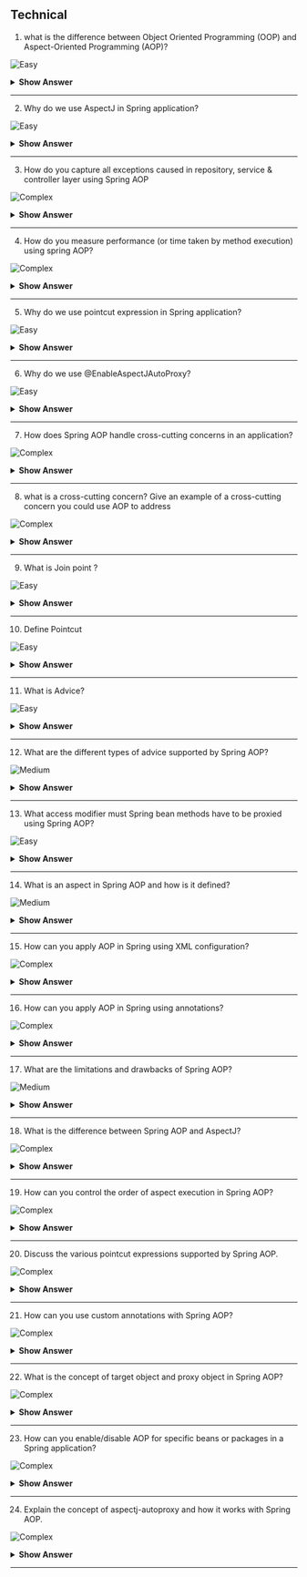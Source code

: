 ## Technical

1. what is the difference between Object Oriented Programming (OOP) and Aspect-Oriented Programming (AOP)?

![Easy](https://github.com/revaturelabs/interviewquestions/blob/dev/ComplexityTags/simple%20(2).svg)

<details> <summary> <b> Show Answer </b> </summary>

<blockquote> 
    
- Object Oriented Programming (OOP) and Aspect-Oriented Programming (AOP) are not mutually exclusive.
- AOP can be good addition to OOP.
- OOP is mainly used to model business logic whereas AOP helps to organize non-functional aspects (called cross cutting concerns) like Auditing, Logging, Transaction Management, Security etc.
- AOP helps to build methods without clogging up the business code with the cross-cutting concerns.
</blockquote> 

</details>

---
2. Why do we use AspectJ in Spring application?

![Easy](https://github.com/revaturelabs/interviewquestions/blob/dev/ComplexityTags/simple%20(2).svg)

<details> <summary> <b> Show Answer </b> </summary>

<blockquote> 
    
- Spring provides simple and powerful ways of writing custom aspects (a modularization of a concern that cuts across multiple classes) by using @AspectJ annotation style. 
- @AspectJ refers to a style of declaring aspects as regular Java classes annotated with annotations. 
- The @AspectJ style was introduced by the AspectJ project as part of the AspectJ 5 release. 
- Spring interprets the same annotations as AspectJ 5, using a library supplied by AspectJ for pointcut parsing and matching. 
- Spring seamlessly integrates Spring AOP and IoC with AspectJ, to enable all uses of AOP within a consistent Spring-based application architecture.
- The @AspectJ support can be enabled with XML- or Java-style configuration. 
- In either case, we also need to ensure that AspectJ’s `aspectjweaver.jar` library is on the class path of application (version 1.8 or later). 
- This library is available in the lib directory of an AspectJ distribution or from the Maven Central repository.
- `pom.xml` sample-
```xml
    <properties>
        <aspectJ.version>1.6.11</aspectJ.version>
    </properties>
    <dependencies>
        <!-- AspectJ -->
        <dependency>
            <groupId>org.aspectj</groupId>
            <artifactId>aspectjrt</artifactId>
            <version>${aspectJ.version}</version>
        </dependency>
        <dependency>
            <groupId>org.aspectj</groupId>
            <artifactId>aspectjweaver</artifactId>
            <version>${aspectJ.version}</version>
        </dependency>
    </dependencies>
```
</blockquote> 

</details>

---
3. How do you capture all exceptions caused in repository, service & controller layer using Spring AOP

![Complex](https://github.com/revaturelabs/interviewquestions/blob/dev/ComplexityTags/Complex%20(2).svg)

<details> <summary> <b> Show Answer </b> </summary>

<blockquote> 
    
- Exception being one of the cross-cutting concern in Spring application which can be handled using Spring AOP.
- Ensure the AspectJ dependencies are added in pom.xml file.
- Define central logging class named `LoggingAspect.java` 

```java
import java.util.Arrays;
import org.aspectj.lang.JoinPoint;
import org.aspectj.lang.ProceedingJoinPoint;
import org.aspectj.lang.annotation.AfterThrowing;
import org.aspectj.lang.annotation.Around;
import org.aspectj.lang.annotation.Aspect;
import org.aspectj.lang.annotation.Pointcut;
import org.slf4j.Logger;
import org.slf4j.LoggerFactory;
import org.springframework.stereotype.Component;

@Aspect
@Component
public class LoggingAspect {
    private final Logger log = LoggerFactory.getLogger(this.getClass());
    @Pointcut("within(@org.springframework.stereotype.Repository *)" +
        " || within(@org.springframework.stereotype.Service *)" +
        " || within(@org.springframework.web.bind.annotation.RestController *)")
    public void springBeanPointcut() {
        // Method is empty as this is just a Pointcut, the implementations are in the advice.
    }
    @Pointcut("within(com.revature.dao..*)" +
        " || within(com.revature.service..*)" +
        " || within(com.revature.controller..*)")
    public void applicationPackagePointcut() {
        // Method is empty as this is just a Pointcut, the implementations are in the advice.
    }
    //Advice that logs methods throwing exceptions.
    @AfterThrowing(pointcut = "applicationPackagePointcut() && springBeanPointcut()", throwing = "e")
    public void logAfterThrowing(JoinPoint joinPoint, Throwable e) {
        log.error("Exception in {}.{}() with cause = {}", joinPoint.getSignature().getDeclaringTypeName(),
            joinPoint.getSignature().getName(), e.getCause() != null ? e.getCause() : "NULL");
    }
}
```
- In above code, we have defined pointcut expression for DAO, Service & Controller layer.
- The `..` notation means "any package or subpackage", whereas `*` at the end of the expression after `..` means "any method in any class".
</blockquote>

</details>

---
4. How do you measure performance (or time taken by method execution) using spring AOP?

![Complex](https://github.com/revaturelabs/interviewquestions/blob/dev/ComplexityTags/Complex%20(2).svg)

<details> <summary> <b> Show Answer </b> </summary>

<blockquote> 
    
To measure the performance or time taken by method execution using Spring AOP, you can utilize the `@Around` advice provided by Spring AOP. Here's how you can do it:

1. Define an aspect class that includes the `@Around` advice:
```java
@Aspect
@Component
public class PerformanceAspect {

    @Around("execution(* com.example.myapp.service.*.*(..))")
    public Object measurePerformance(ProceedingJoinPoint joinPoint) throws Throwable {
        long startTime = System.currentTimeMillis();
        Object result = joinPoint.proceed();
        long endTime = System.currentTimeMillis();
        long executionTime = endTime - startTime;
        System.out.println("Method " + joinPoint.getSignature().getName() + " executed in " + executionTime + "ms");
        return result;
    }
}
```
In this example, the `measurePerformance` method is annotated with `@Around`, which allows you to wrap the target method's execution. The `execution(* com.example.myapp.service.*.*(..))` expression specifies the pointcut, indicating that the advice should be applied to all methods within the `com.example.myapp.service` package.

2. Enable Spring AOP in your Spring Boot application by adding `@EnableAspectJAutoProxy` annotation to your configuration class:
```java
@Configuration
@EnableAspectJAutoProxy
public class AppConfig {
    // Configuration code...
}
```

With this setup, the `measurePerformance` method will be executed around the target method, allowing you to measure the execution time. The execution time will be printed to the console for each method invocation.

Note: Make sure to include the necessary dependencies for Spring AOP in your project.


</blockquote> 

</details>

---

5. Why do we use pointcut expression in Spring application?

![Easy](https://github.com/revaturelabs/interviewquestions/blob/dev/ComplexityTags/simple%20(2).svg)

<details> <summary> <b> Show Answer </b> </summary>

<blockquote> 
    
- Pointcut is an expression language of spring AOP which is basically used to match the target methods to apply the advice.
</blockquote> 

</details>

---
6. Why do we use @EnableAspectJAutoProxy?

![Easy](https://github.com/revaturelabs/interviewquestions/blob/dev/ComplexityTags/simple%20(2).svg)

<details> <summary> <b> Show Answer </b> </summary>

<blockquote> 
    
- Enables support for handling components marked with AspectJ's @Aspect annotation. 
- This annotation is usually defined on class marked with @Configuration.
```java
 @Configuration
 @EnableAspectJAutoProxy
 public class AppConfig {
    @Bean
     public FooService fooService() {
        return new FooService();
    }
    @Bean
    public MyAspect myAspect() {
        return new MyAspect();
    }
 }
```
</blockquote> 

</details>

---

7. How does Spring AOP handle cross-cutting concerns in an application?

![Complex](https://github.com/revaturelabs/interviewquestions/blob/dev/ComplexityTags/simple%20(2).svg)

<details> <summary> <b> Show Answer </b> </summary>

<blockquote> 

- Spring AOP handles cross-cutting concerns in an application by using aspects. 
- Aspects are modules that encapsulate cross-cutting concerns, such as logging, transaction management, security, and caching. - By defining pointcuts, which specify where in the application's execution flow the cross-cutting concerns should be applied, Spring AOP intercepts method invocations and weaves the aspect's behavior into the target objects. 
- This allows for the separation of concerns and promotes modular and reusable code. 
- With Spring AOP, the cross-cutting concerns are applied declaratively, reducing the need for boilerplate code and making the codebase cleaner and more maintainable.

</blockquote>

</details>

---

8. what is a cross-cutting concern? Give an example of a cross-cutting concern you could use AOP to address

![Complex](https://github.com/revaturelabs/interviewquestions/blob/dev/ComplexityTags/simple%20(2).svg)

<details> <summary> <b> Show Answer </b> </summary>

<blockquote> 

- A cross-cutting concern is a behavior or functionality that cuts across multiple components or modules in an application. It is a concern that cannot be encapsulated within a single module or class and affects multiple parts of the application.

- An example of a cross-cutting concern is logging. Logging is a common functionality that needs to be implemented across various components of an application to capture important information such as method invocations, error messages, or performance metrics. Rather than duplicating the logging code in multiple classes or modules, we can use AOP to address this cross-cutting concern.

- With AOP, we can define an aspect that contains the logging logic, and apply it to specific join points (such as method invocations) throughout the application. This allows us to separate the logging code from the core business logic, promoting better modularity and reusability. The logging aspect can be applied to different classes or modules without modifying their original code, making it an effective approach for addressing cross-cutting concerns.

</blockquote>

</details>

---

9. What is Join point ?

![Easy](https://github.com/revaturelabs/interviewquestions/blob/dev/ComplexityTags/simple%20(2).svg)

<details> <summary> <b> Show Answer </b> </summary>

<blockquote> 

A join point in AOP represents a specific point in the execution of a program, such as the execution of a method, the handling of an exception, or the modification of a field. In AOP terminology, a join point is a point in the flow of the program where an aspect can be applied to add additional behavior.

</blockquote>

</details>

---

10. Define Pointcut

![Easy](https://github.com/revaturelabs/interviewquestions/blob/dev/ComplexityTags/simple%20(2).svg)

<details> <summary> <b> Show Answer </b> </summary>

<blockquote> 
 A pointcut in AOP defines a set of join points. It specifies the criteria or conditions that determine which join points in the program's execution should be intercepted by an aspect. In other words, a pointcut defines the specific locations or events within the program's execution where the advice (additional behavior) defined by an aspect should be applied.

</blockquote>

</details>

---

11. What is Advice?

![Easy](https://github.com/revaturelabs/interviewquestions/blob/dev/ComplexityTags/simple%20(2).svg)

<details> <summary> <b> Show Answer </b> </summary>

<blockquote> 

In AOP, advice represents the additional behavior that is applied at a join point in the program's execution. It defines the action to be taken at a particular pointcut. There are different types of advice in AOP, including "before" advice (executed before a join point), "after" advice (executed after a join point), "around" advice (wraps a join point and can control its execution), and more. Advice is the actual implementation of the cross-cutting concern and is executed when the corresponding join point is reached during program execution.

</blockquote>

</details>

---

12. What are the different types of advice supported by Spring AOP?

![Medium](https://github.com/revaturelabs/interviewquestions/blob/dev/ComplexityTags/simple%20(2).svg)

<details> <summary> <b> Show Answer </b> </summary>

<blockquote> 

In Aspect-Oriented Programming (AOP), there are several types of advice that can be applied at join points in the program's execution. The different types of advice are:

1. Before advice: This advice is executed before the join point and allows you to perform some actions or validations before the actual execution of the join point.

2. After returning advice: This advice is executed after the join point completes successfully (i.e., without throwing an exception). It allows you to perform additional actions based on the return value of the join point.

3. After throwing advice: This advice is executed after the join point throws an exception. It allows you to handle exceptions or perform error handling logic.

4. After (finally) advice: This advice is executed regardless of the outcome of the join point (whether it completes successfully or throws an exception). It is useful for performing cleanup or resource release tasks.

5. Around advice: This advice wraps around the join point and has the most powerful capabilities. It can control the execution of the join point by proceeding with or skipping the execution. It can also modify the input arguments or the return value of the join point.

These different types of advice provide flexibility in implementing cross-cutting concerns and allow you to add behavior at specific points in the program's execution.

</blockquote>

</details>

---

13. What access modifier must Spring bean methods have to be proxied using Spring AOP?

![Easy](https://github.com/revaturelabs/interviewquestions/blob/dev/ComplexityTags/simple%20(2).svg)

<details> <summary> <b> Show Answer </b> </summary>

<blockquote> 

To be proxied using Spring AOP, Spring bean methods must have either `public` or `protected` access modifiers.

</blockquote>

</details>

---

14. What is an aspect in Spring AOP and how is it defined?

![Medium](https://github.com/revaturelabs/interviewquestions/blob/dev/ComplexityTags/simple%20(2).svg)

<details> <summary> <b> Show Answer </b> </summary>

<blockquote> 

An aspect in Spring AOP is a modular unit of cross-cutting concern implementation. It is defined using a combination of pointcuts (to specify join points) and advice (to define the behavior at those join points). Aspects provide a way to modularize and separate cross-cutting concerns from the core business logic in an application.

</blockquote>

</details>

---

15. How can you apply AOP in Spring using XML configuration?

![Complex](https://github.com/revaturelabs/interviewquestions/blob/dev/ComplexityTags/simple%20(2).svg)

<details> <summary> <b> Show Answer </b> </summary>

<blockquote> 


In Spring, you can apply AOP using XML configuration by defining the aspects, pointcuts, and advice in the XML file. Here are the steps:

1. Define the aspect using the `<aop:aspect>` element in the XML configuration file.
2. Inside the `<aop:aspect>` element, define the pointcut using the `<aop:pointcut>` element. Specify the expression that matches the join points where the advice will be applied.
3. Define the advice using the `<aop:advisor>` element. Specify the advice type (such as `<aop:before>`, `<aop:after>`, etc.) and the method to be executed.
4. Associate the pointcut with the advice using the `<aop:advisor>` element inside the `<aop:aspect>` element.
5. Import the AOP schema by including the `xmlns:aop` declaration in the XML configuration file.
6. Register the aspect bean in the application context.


</blockquote>

</details>

---

16. How can you apply AOP in Spring using annotations?

![Complex](https://github.com/revaturelabs/interviewquestions/blob/dev/ComplexityTags/simple%20(2).svg)

<details> <summary> <b> Show Answer </b> </summary>

<blockquote> 

In Spring, you can apply AOP using annotations by following these steps:

1. Enable AspectJ support in your Spring configuration by adding the `<aop:aspectj-autoproxy>` element to your XML configuration file, or by using the `@EnableAspectJAutoProxy` annotation on a configuration class.
2. Create an aspect class and annotate it with the `@Aspect` annotation.
3. Define pointcut expressions using the `@Pointcut` annotation to specify where the advice should be applied.
4. Define advice methods within the aspect class and annotate them with specific annotations such as `@Before`, `@After`, `@Around`, etc., to define the type of advice and when it should be executed.
5. Optionally, use the `@Order` annotation to specify the execution order of multiple aspects.
6. Register the aspect bean in the application context.


</blockquote>

</details>

---

17. What are the limitations and drawbacks of Spring AOP?

![Medium](https://github.com/revaturelabs/interviewquestions/blob/dev/ComplexityTags/simple%20(2).svg)

<details> <summary> <b> Show Answer </b> </summary>

<blockquote> 


Spring AOP has the following limitations and drawbacks:

1. Limited to method-level interception: Spring AOP is primarily focused on intercepting method invocations. It may not support other types of join points like field access or constructor invocations.

2. Proxy-based approach: Spring AOP uses proxies to apply advice to target objects. This can introduce some performance overhead and may not work with classes that cannot be proxied, such as final classes.

3. Limited pointcut expressions: Spring AOP supports a subset of AspectJ pointcut expressions, which may not provide the same level of flexibility and expressiveness as AspectJ.

4. Runtime weaving: Spring AOP performs AOP at runtime using proxies or CGLIB. This can impact performance compared to compile-time weaving offered by tools like AspectJ.

5. Aspect ordering: Ordering multiple aspects can become complex, especially when dealing with a large number of aspects.

6. Tight coupling with Spring: Spring AOP is tightly integrated with the Spring framework and may not be suitable for projects that are not based on Spring or require AOP to work independently.


</blockquote>

</details>

---

18. What is the difference between Spring AOP and AspectJ?

 ![Complex](https://github.com/revaturelabs/interviewquestions/blob/dev/ComplexityTags/simple%20(2).svg)

<details> <summary> <b> Show Answer </b> </summary>

<blockquote> 

Spring AOP is a lightweight AOP framework provided by the Spring framework, while AspectJ is a full-featured AOP framework that can be used independently of Spring. 

The main differences between Spring AOP and AspectJ are:
1. Configuration: Spring AOP uses proxy-based AOP, where it creates dynamic proxies to apply aspects to the target objects. AspectJ, on the other hand, uses compile-time or load-time weaving to directly modify the bytecode of the target objects.
2. Feature Set: AspectJ provides a broader range of AOP features, including advanced pointcut expressions, inter-type declarations, and more powerful weaving capabilities. Spring AOP, being a subset of AspectJ, provides a simpler set of AOP features.
3. Integration: Spring AOP integrates seamlessly with the Spring framework, allowing easy configuration and usage within Spring applications. AspectJ can be used independently of Spring but requires additional configuration and setup.
4. Performance: Spring AOP, with its proxy-based approach, may introduce some runtime overhead due to the proxy creation and method invocations. AspectJ, with its bytecode modification, can achieve better performance but requires more configuration and setup.

</blockquote>

</details>

---

19. How can you control the order of aspect execution in Spring AOP?

![Complex](https://github.com/revaturelabs/interviewquestions/blob/dev/ComplexityTags/simple%20(2).svg)

<details> <summary> <b> Show Answer </b> </summary>

<blockquote> 

In Spring AOP, you can control the order of aspect execution by using the `@Order` annotation or implementing the `Ordered` interface.

1. Using `@Order` annotation: You can annotate your aspect classes with `@Order` and specify a numeric value to indicate the desired order of execution. Aspects with lower values are executed before aspects with higher values. If no `@Order` annotation is specified, the default order is `Ordered.LOWEST_PRECEDENCE`.

2. Implementing `Ordered` interface: Alternatively, you can implement the `Ordered` interface in your aspect classes and override the `getOrder()` method to provide a custom order value. The lower the return value, the higher the priority of execution.

By specifying the order of aspects, you can control the sequence in which they are applied to the target objects during runtime.

</blockquote>

</details>

---

20.  Discuss the various pointcut expressions supported by Spring AOP.
 
![Complex](https://github.com/revaturelabs/interviewquestions/blob/dev/ComplexityTags/simple%20(2).svg)

<details> <summary> <b> Show Answer </b> </summary>

<blockquote> 

In Spring AOP, various pointcut expressions can be used to define the join points where advice should be applied. Some of the commonly used pointcut expressions are:

1. `execution`: This pointcut expression matches the execution of methods. It allows you to specify the fully qualified method signature or use wildcards to match multiple methods.

2. `within`: This pointcut expression matches the execution of methods within certain types. It allows you to specify a package, class, or interface to match.

3. `args`: This pointcut expression matches the execution of methods that have specific argument types. You can specify the types of arguments to match.

4. `this`: This pointcut expression matches the execution of methods on objects that are instances of a specific type or implement a specific interface.

5. `target`: This pointcut expression matches the execution of methods on objects that are instances of a specific target class.

6. `annotation`: This pointcut expression matches the execution of methods that are annotated with a specific annotation.

These pointcut expressions can be combined using logical operators (`&&`, `||`, `!`) to create more complex pointcut expressions. By defining pointcut expressions, you can precisely specify the join points where your advice should be applied.


</blockquote>

</details>

---
21. How can you use custom annotations with Spring AOP?

![Complex](https://github.com/revaturelabs/interviewquestions/blob/dev/ComplexityTags/simple%20(2).svg)

<details> <summary> <b> Show Answer </b> </summary>

<blockquote> 

To use custom annotations with Spring AOP, you can follow these steps:

1. Create a custom annotation: Define your custom annotation using the `@interface` syntax. Specify any attributes or elements that you want to include in the annotation.

2. Annotate your target methods: Annotate the methods or classes where you want to apply the aspect with your custom annotation.

3. Define a pointcut: Create a pointcut expression that matches the execution of methods or classes annotated with your custom annotation. You can use the `@annotation` pointcut expression to match methods annotated with your custom annotation.

4. Write advice: Implement the advice logic that should be executed when the pointcut matches. This can be done using the appropriate advice types such as `@Before`, `@After`, `@Around`, etc.

5. Enable Spring AOP: Configure Spring AOP in your application context, either through XML configuration or using annotations such as `@EnableAspectJAutoProxy`.

6. Apply the aspect: Declare your aspect as a Spring bean and ensure it is picked up by the Spring AOP proxying mechanism. This can be done by annotating the aspect class with `@Aspect`.


</blockquote>

</details>

---

22. What is the concept of target object and proxy object in Spring AOP?

![Complex](https://github.com/revaturelabs/interviewquestions/blob/dev/ComplexityTags/simple%20(2).svg)

<details> <summary> <b> Show Answer </b> </summary>

<blockquote> 

In Spring AOP, the target object represents the original object that is being advised by one or more aspects. It is the object on which the advised methods are invoked. The target object is typically a Spring bean or a POJO (Plain Old Java Object).

On the other hand, the proxy object is the dynamically generated object that wraps the target object and intercepts method invocations to apply the advice. The proxy object is responsible for applying the cross-cutting concerns defined by the aspects before, after, or around the method invocations on the target object.

The proxy object implements the same interfaces as the target object, allowing it to be used in place of the target object. When a method is invoked on the proxy object, the advice associated with the method is executed before or after delegating the actual method execution to the target object.

The proxy object acts as a middle layer between the caller and the target object, allowing the aspects to intercept and modify the behavior of the target object's methods without modifying the original code of the target object.


</blockquote>

</details>

---

23. How can you enable/disable AOP for specific beans or packages in a Spring application?

![Complex](https://github.com/revaturelabs/interviewquestions/blob/dev/ComplexityTags/simple%20(2).svg)

<details> <summary> <b> Show Answer </b> </summary>

<blockquote> 

In a Spring application, you can enable or disable AOP for specific beans or packages by configuring the AOP proxy behavior through pointcut expressions and the use of the `@EnableAspectJAutoProxy` annotation.

To enable AOP for specific beans or packages, you can use the `@EnableAspectJAutoProxy` annotation at the configuration class level. This annotation enables support for handling aspects and creates AOP proxies for the beans that are eligible for advice. By default, Spring uses a default auto-proxy creator that creates JDK dynamic proxies. However, if CGLIB is available on the classpath, it uses CGLIB to create subclass-based proxies.

Once the `@EnableAspectJAutoProxy` annotation is applied, you can define your aspects using the `@Aspect` annotation and specify the pointcuts to determine which methods or classes the aspect should be applied to. Pointcut expressions allow you to define rules for matching specific methods or classes based on their name, package, annotations, or other criteria.

If you want to disable AOP for specific beans or packages, you can exclude them from being processed by the auto-proxy creator. This can be done by using the `exclude` attribute of the `@EnableAspectJAutoProxy` annotation and specifying the specific beans or packages that should be excluded.

By enabling or disabling AOP for specific beans or packages, you have fine-grained control over which parts of your application are advised by aspects and which parts are not, allowing you to selectively apply AOP based on your requirements.

</blockquote>

</details>

---

24. Explain the concept of aspectj-autoproxy and how it works with Spring AOP.

![Complex](https://github.com/revaturelabs/interviewquestions/blob/dev/ComplexityTags/simple%20(2).svg)

<details> <summary> <b> Show Answer </b> </summary>

<blockquote> 

The concept of `aspectj-autoproxy` in Spring AOP refers to the automatic proxying of beans using AspectJ-style aspects. It allows you to apply aspect-oriented programming (AOP) concepts and features, such as advice and pointcuts, to Spring beans.

When `aspectj-autoproxy` is enabled, Spring AOP creates proxies for beans that have been annotated with `@Aspect` or have been declared as advice beans. These proxies intercept method invocations on the target beans and apply the specified advice based on the defined pointcut expressions.

Under the hood, Spring AOP uses either JDK dynamic proxies or CGLIB proxies to create the proxies. The choice between the proxying mechanisms depends on whether the target bean implements interfaces or not. If the target bean implements at least one interface, JDK dynamic proxies are used. Otherwise, CGLIB proxies are used, which subclass the target bean.

The `aspectj-autoproxy` mechanism integrates the powerful features of AspectJ with the Spring IoC container, allowing you to leverage AspectJ-style syntax and expressions for defining aspects, pointcuts, and advice. This provides a more advanced and flexible AOP solution within the Spring framework.

By enabling `aspectj-autoproxy`, you can easily apply aspects to your Spring beans, intercept method invocations, and apply cross-cutting concerns in a declarative and configurable manner, enhancing the modularity and maintainability of your application.

</blockquote>

</details>

---
